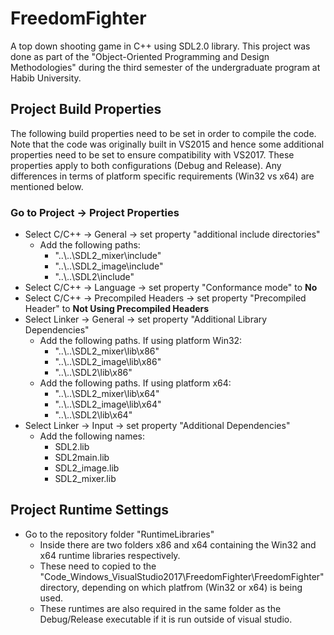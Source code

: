 # FreedomFighter
A top down shooting game in C++ using SDL2.0 library. This project was done as part of the "Object-Oriented Programming and Design Methodologies" during the third semester of the undergraduate program at Habib University.

## Project Build Properties
The following build properties need to be set in order to compile the code. Note that the code was originally built in VS2015 and hence some additional properties need to be set to ensure compatibility with VS2017. These properties apply to both configurations (Debug and Release). Any differences in terms of platform specific requirements (Win32 vs x64) are mentioned below.

### Go to Project → Project Properties
* Select C/C++ → General → set property "additional include directories"
  * Add the following paths:
    * "..\\..\\SDL2_mixer\\include"
    * "..\\..\\SDL2_image\\include"
    * "..\\..\\SDL2\\include"
* Select C/C++ → Language → set property "Conformance mode" to **No**
* Select C/C++ → Precompiled Headers → set property "Precompiled Header" to **Not Using Precompiled Headers**
* Select Linker → General → set property "Additional Library Dependencies"
  * Add the following paths. If using platform Win32:
    * "..\\..\\SDL2_mixer\\lib\\x86"
    * "..\\..\\SDL2_image\\lib\\x86"
    * "..\\..\\SDL2\\lib\\x86"
  * Add the following paths. If using platform x64:
    * "..\\..\\SDL2_mixer\\lib\\x64"
    * "..\\..\\SDL2_image\\lib\\x64"
    * "..\\..\\SDL2\\lib\\x64"
* Select Linker → Input → set property "Additional Dependencies"
  * Add the following names:
    * SDL2.lib
    * SDL2main.lib
    * SDL2_image.lib
    * SDL2_mixer.lib

## Project Runtime Settings
* Go to the repository folder "RuntimeLibraries"
  * Inside there are two folders x86 and x64 containing the Win32 and x64 runtime libraries respectively.
  * These need to copied to the "Code_Windows_VisualStudio2017\\FreedomFighter\\FreedomFighter" directory, depending on which platfrom (Win32 or x64) is being used.
  * These runtimes are also required in the same folder as the Debug/Release executable if it is run outside of visual studio.
